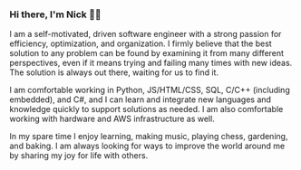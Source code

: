 ### Hi there, I'm Nick 👋🏼

I am a self-motivated, driven software engineer with a strong passion for efficiency, optimization, and organization. I firmly believe that the best solution to any problem can be found by examining it from many different perspectives, even if it means trying and failing many times with new ideas. The solution is always out there, waiting for us to find it.

I am comfortable working in Python, JS/HTML/CSS, SQL, C/C++ (including embedded), and C#, and I can learn and integrate new languages and knowledge quickly to support solutions as needed. I am also comfortable working with hardware and AWS infrastructure as well.

In my spare time I enjoy learning, making music, playing chess, gardening, and baking. I am always looking for ways to improve the world around me by sharing my joy for life with others.

<!--
**thatrandomfrenchdude/thatrandomfrenchdude** is a ✨ _special_ ✨ repository because its `README.md` (this file) appears on your GitHub profile.

Here are some ideas to get you started:


- 🌱 I’m currently learning ...
- 👯 I’m looking to collaborate on ...
- 🤔 I’m looking for help with ...
- 💬 Ask me about ...
- 📫 How to reach me: ...
- 😄 Pronouns: ...
- ⚡ Fun fact: ...
-->
